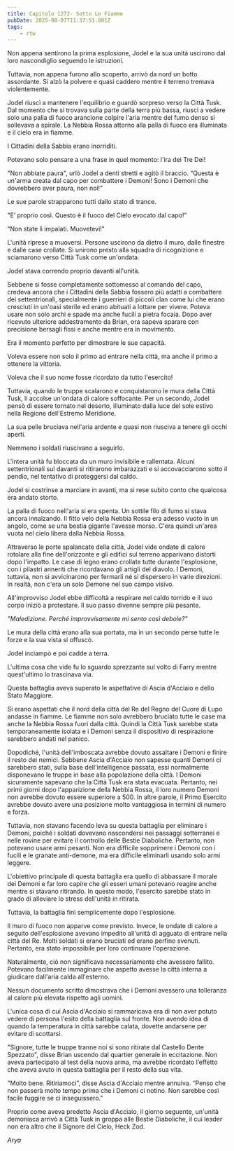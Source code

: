 ```yaml
---
title: Capitolo 1272- Sotto Le Fiamme
pubDate: 2025-08-07T11:37:51.081Z
tags:
    - rtw
---
```



Non appena sentirono la prima esplosione, Jodel e la sua unità uscirono dal loro nascondiglio seguendo le istruzioni.


Tuttavia, non appena furono allo scoperto, arrivò da nord un botto assordante. Si alzò la polvere e quasi caddero mentre il terreno tremava violentemente.


Jodel riuscì a mantenere l'equilibrio e guardò sorpreso verso la Città Tusk. Dal momento che si trovava sulla parte della terra più bassa, riuscì a vedere solo una palla di fuoco arancione colpire l'aria mentre del fumo denso si sollevava a spirale. La Nebbia Rossa attorno alla palla di fuoco era illuminata e il cielo era in fiamme.


I Cittadini della Sabbia erano inorriditi.


Potevano solo pensare a una frase in quel momento: l'ira dei Tre Dei!


"Non abbiate paura", urlò Jodel a denti stretti e agitò il braccio. “Questa è un'arma creata dal capo per combattere i Demoni! Sono i Demoni che dovrebbero aver paura, non noi!”


Le sue parole strapparono tutti dallo stato di trance.


"E’ proprio così. Questo è il fuoco del Cielo evocato dal capo!”


“Non state lì impalati. Muovetevi!"


L'unità riprese a muoversi. Persone uscirono da dietro il muro, dalle finestre e dalle case crollate. Si unirono presto alla squadra di ricognizione e sciamarono verso Città Tusk come un'ondata.


Jodel stava correndo proprio davanti all'unità.


Sebbene si fosse completamente sottomesso al comando del capo, credeva ancora che i Cittadini della Sabbia fossero più adatti a combattere dei settentrionali, specialmente i guerrieri di piccoli clan come lui che erano cresciuti in un'oasi sterile ed erano abituati a lottare per vivere. Poteva usare non solo archi e spade ma anche fucili a pietra focaia. Dopo aver ricevuto ulteriore addestramento da Brian, ora sapeva sparare con precisione bersagli fissi e anche mentre era in movimento.


Era il momento perfetto per dimostrare le sue capacità.


Voleva essere non solo il primo ad entrare nella città, ma anche il primo a ottenere la vittoria.


Voleva che il suo nome fosse ricordato da tutto l'esercito!


Tuttavia, quando le truppe scalarono e conquistarono le mura della Città Tusk, li accolse un'ondata di calore soffocante. Per un secondo, Jodel pensò di essere tornato nel deserto, illuminato dalla luce del sole estivo nella Regione dell'Estremo Meridione.


La sua pelle bruciava nell'aria ardente e quasi non riusciva a tenere gli occhi aperti.


Nemmeno i soldati riuscivano a seguirlo.


L'intera unità fu bloccata da un muro invisibile e rallentata. Alcuni settentrionali sul davanti si ritirarono imbarazzati e si accovacciarono sotto il pendio, nel tentativo di proteggersi dal caldo.


Jodel si costrinse a marciare in avanti, ma si rese subito conto che qualcosa era andato storto.


La palla di fuoco nell'aria si era spenta. Un sottile filo di fumo si stava ancora innalzando. Il fitto velo della Nebbia Rossa era adesso vuoto in un angolo, come se una bestia gigante l'avesse morso. C'era quindi un'area vuota nel cielo libera dalla Nebbia Rossa.


Attraverso le porte spalancate della città, Jodel vide ondate di calore rotolare alla fine dell'orizzonte e gli edifici sul terreno apparivano distorti dopo l'impatto. Le case di legno erano crollate tutte durante l'esplosione, con i pilastri anneriti che ricordavano gli artigli del diavolo. I Demoni, tuttavia, non si avvicinarono per fermarli né si dispersero in varie direzioni. In realtà, non c'era un solo Demone nel suo campo visivo.


All'improvviso Jodel ebbe difficoltà a respirare nel caldo torrido e il suo corpo iniziò a protestare. Il suo passo divenne sempre più pesante.


<em>"Maledizione. Perché improvvisamente mi sento così debole?"</em>






Le mura della città erano alla sua portata, ma in un secondo perse tutte le forze e la sua vista si offuscò.


Jodel inciampò e poi cadde a terra.


L'ultima cosa che vide fu lo sguardo sprezzante sul volto di Farry mentre quest'ultimo lo trascinava via.


Questa battaglia aveva superato le aspettative di Ascia d'Acciaio e dello Stato Maggiore.


Si erano aspettati che il nord della città del Re del Regno del Cuore di Lupo andasse in fiamme. Le fiamme non solo avrebbero bruciato tutte le case ma anche la Nebbia Rossa fuori dalla città. Quindi la Città Tusk sarebbe stata temporaneamente isolata e i Demoni senza il dispositivo di respirazione sarebbero andati nel panico.


Dopodiché, l'unità dell'imboscata avrebbe dovuto assaltare i Demoni e finire il resto dei nemici. Sebbene Ascia d'Acciaio non sapesse quanti Demoni ci sarebbero stati, sulla base dell'intelligence passata, essi normalmente disponevano le truppe in base alla popolazione della città. I Demoni sicuramente sapevano che la Città Tusk era stata evacuata. Pertanto, nei primi giorni dopo l'apparizione della Nebbia Rossa, il loro numero Demoni non avrebbe dovuto essere superiore a 500. In altre parole, il Primo Esercito avrebbe dovuto avere una posizione molto vantaggiosa in termini di numero e forza.


Tuttavia, non stavano facendo leva su questa battaglia per eliminare i Demoni, poiché i soldati dovevano nascondersi nei passaggi sotterranei e nelle rovine per evitare il controllo delle Bestie Diaboliche. Pertanto, non potevano usare armi pesanti. Non era difficile sopprimere i Demoni con i fucili e le granate anti-demone, ma era difficile eliminarli usando solo armi leggere.


L'obiettivo principale di questa battaglia era quello di abbassare il morale dei Demoni e far loro capire che gli esseri umani potevano reagire anche mentre si stavano ritirando. In questo modo, l'esercito sarebbe stato in grado di alleviare lo stress dell'unità in ritirata.


Tuttavia, la battaglia finì semplicemente dopo l'esplosione.


Il muro di fuoco non apparve come previsto. Invece, le ondate di calore a seguito dell'esplosione avevano impedito all'unità di agguato di entrare nella città del Re. Molti soldati si erano bruciati ed erano perfino svenuti. Pertanto, era stato impossibile per loro continuare l'operazione.


Naturalmente, ciò non significava necessariamente che avessero fallito. Potevano facilmente immaginare che aspetto avesse la città interna a giudicare dall'aria calda all'esterno.


Nessun documento scritto dimostrava che i Demoni avessero una tolleranza al calore più elevata rispetto agli uomini.


L'unica cosa di cui Ascia d'Acciaio si rammaricava era di non aver potuto vedere di persona l'esito della battaglia sul fronte. Non avendo idea di quando la temperatura in città sarebbe calata, dovette andarsene per evitare di scottarsi.


"Signore, tutte le truppe tranne noi si sono ritirate dal Castello Dente Spezzato", disse Brian uscendo dal quartier generale in eccitazione. Non aveva partecipato al test della nuova arma, ma avrebbe ricordato l’effetto che aveva avuto in questa battaglia per il resto della sua vita.


"Molto bene. Ritiriamoci”, disse Ascia d'Acciaio mentre annuiva. “Penso che non passerà molto tempo prima che i Demoni ci notino. Non sarebbe così facile fuggire se ci inseguissero."


Proprio come aveva predetto Ascia d'Acciaio, il giorno seguente, un'unità demoniaca arrivò a Città Tusk in groppa alle Bestie Diaboliche, il cui leader non era altro che il Signore del Cielo, Heck Zod.


<em>Arya</em>




                                


                                



